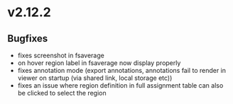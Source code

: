 # v2.12.2

## Bugfixes

- fixes screenshot in fsaverage
- on hover region label in fsaverage now display properly
- fixes annotation mode (export annotations, annotations fail to render in viewer on startup (via shared link, local storage etc))
- fixes an issue where region definition in full assignment table can also be clicked to select the region
